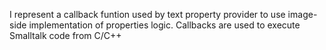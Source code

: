 I represent a callback funtion used by text property provider to use image-side implementation of properties logic. Callbacks are used to execute Smalltalk code from C/C++
